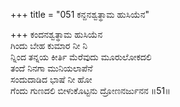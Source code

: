 +++
title = "051 ಕನ್ದನಶ್ವತ್ಥಾಮ ಹುಸಿಯೆನ"

+++
ಕಂದನಶ್ವತ್ಥಾಮ ಹುಸಿಯೆನ  
ಗಿಂದು ಬೇಹ ಕುಮಾರ ನೀ ನಿ  
ನ್ನಿಂದ ತನ್ನಯ ಕೀರ್ತಿ ಮೆರೆವುದು ಮೂರುಲೋಕದಲಿ  
ತಂದೆ ನಿನಗಾ ಮುನಿಯಲಾಪೆನೆ  
ಸಂದುದಾಡಿದ ಭಾಷೆ ನೀ ಹೋ  
ಗೆಂದು ಗುಣದಲಿ ಬೀಳುಕೊಟ್ಟನು ದ್ರೋಣನರ್ಜುನನ    ॥51॥